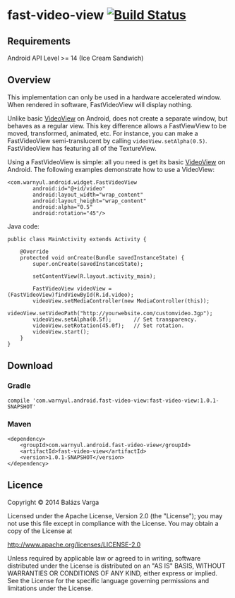 # fast-video-view [![Build Status](https://travis-ci.org/warnyul/fast-video-view.svg?branch=develop)](https://travis-ci.org/warnyul/fast-video-view)
## Requirements
Android API Level >= 14 (Ice Cream Sandwich)

## Overview

This implementation can only be used in a hardware accelerated window. When rendered in software, FastVideoView will display nothing.

Unlike basic [VideoView](http://developer.android.com/reference/android/widget/VideoView.html) on Android, does not create a separate window, but behaves as a regular view. This key difference allows a FastViewView to be moved, transformed, animated, etc. For instance, you can make a FastVideoView semi-translucent by calling `videoView.setAlpha(0.5)`. FastVideoView has featuring all of the TextureView.

Using a FastVideoView is simple: all you need is get its basic [VideoView](http://developer.android.com/reference/android/widget/VideoView.html) on Android. The following examples demonstrate how to use a VideoView:

    <com.warnyul.android.widget.FastVideoView
            android:id="@+id/video"
            android:layout_width="wrap_content"
            android:layout_height="wrap_content"
            android:alpha="0.5"
            android:rotation="45"/>

Java code:

    public class MainActivity extends Activity {
        
        @Override
        protected void onCreate(Bundle savedInstanceState) {
            super.onCreate(savedInstanceState);

            setContentView(R.layout.activity_main);

            FastVideoView videoView = (FastVideoView)findViewById(R.id.video);
            videoView.setMediaController(new MediaController(this));
            videoView.setVideoPath("http://yourwebsite.com/customvideo.3gp");
            videoView.setAlpha(0.5f);       // Set transparency.
            videoView.setRotation(45.0f);   // Set rotation.
            videoView.start();
        }
    }

## Download
### Gradle
    compile 'com.warnyul.android.fast-video-view:fast-video-view:1.0.1-SNAPSHOT'

### Maven
    <dependency>
        <groupId>com.warnyul.android.fast-video-view</groupId>
        <artifactId>fast-video-view</artifactId>
        <version>1.0.1-SNAPSHOT</version>
    </dependency>

## Licence
Copyright © 2014 Balázs Varga

Licensed under the Apache License, Version 2.0 (the "License");
you may not use this file except in compliance with the License.
You may obtain a copy of the License at
 
http://www.apache.org/licenses/LICENSE-2.0

Unless required by applicable law or agreed to in writing, software
distributed under the License is distributed on an "AS IS" BASIS,
WITHOUT WARRANTIES OR CONDITIONS OF ANY KIND, either express or implied.
See the License for the specific language governing permissions and
limitations under the License.